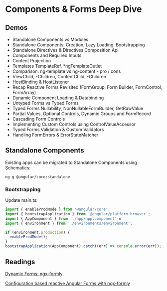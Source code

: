 # Components & Forms Deep Dive

## Demos

- Standalone Components vs Modules
- Standalone Components: Creation, Lazy Loading, Bootstrapping
- Standalone Directives & Directives Composition Api
- Components and Required Inputs
- Content Projection 
- Templates TemplateRef, *ngTemplateOutlet
- Comparison: ng-template vs ng-content - pro / cons
- ViewChild, -Children, ContentChild, -Children
- HostBinding & HostListener
- Recap Reactive Forms Revisited (FormGroup, Form Builder, FormControl, FormArray)
- Dynamic Component Loading & Databinding
- Untyped Forms vs Typed Forms 
- Typed Forms Nullability, NonNullableFormBuilder, GetRawValue
- Partial Values, Optional Controls, Dynamic Groups and FormRecord
- Cascading Form Controls
- Implementing Custom Controls using ControlValueAccessor
- Typed Forms Validation & Custom Validators
- Handling FormErrors & ErrorStateMatcher

## Standalone Components

Existing apps can be migrated to Standalone Components using Schematics:

```
ng g @angular/core:standalone
```

### Bootstrapping

Update main.ts:

```typescript
import { enableProdMode } from '@angular/core';
import { bootstrapApplication } from '@angular/platform-browser';
import { AppComponent } from './app/app.component';ö
import { environment } from './environments/environment';

if (environment.production) {
  enableProdMode();
}
bootstrapApplication(AppComponent).catch((err) => console.error(err));
```
## Readings

[Dynamic Forms: ngx-formly](https://github.com/ngx-formly/ngx-formly)

[Configuration based reactive Angular Forms with ngx-formly](https://egghead.io/playlists/configuration-based-reactive-angular-forms-with-ngx-formly-465f)
